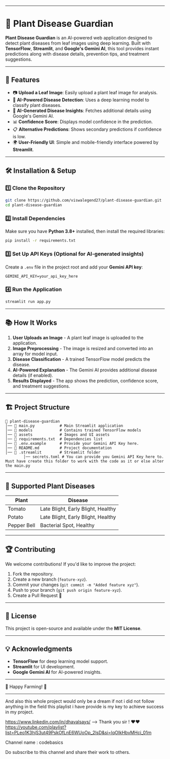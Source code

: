 
---

# 🌿 Plant Disease Guardian

**Plant Disease Guardian** is an AI-powered web application designed to detect plant diseases from leaf images using deep learning. Built with **TensorFlow**, **Streamlit**, and **Google's Gemini AI**, this tool provides instant predictions along with disease details, prevention tips, and treatment suggestions.

---

## 🚀 Features
- 📷 **Upload a Leaf Image**: Easily upload a plant leaf image for analysis.
- 🌱 **AI-Powered Disease Detection**: Uses a deep learning model to classify plant diseases.
- 🤖 **AI-Generated Disease Insights**: Fetches additional details using Google's Gemini AI.
- 📊 **Confidence Score**: Displays model confidence in the prediction.
- 📋 **Alternative Predictions**: Shows secondary predictions if confidence is low.
- 🌍 **User-Friendly UI**: Simple and mobile-friendly interface powered by **Streamlit**.

---

## 🛠️ Installation & Setup

### 1️⃣ Clone the Repository
```bash
git clone https://github.com/viswalegend27/plant-disease-guardian.git
cd plant-disease-guardian
```

### 2️⃣ Install Dependencies
Make sure you have **Python 3.8+** installed, then install the required libraries:
```bash
pip install -r requirements.txt
```

### 3️⃣ Set Up API Keys (Optional for AI-generated insights)
Create a `.env` file in the project root and add your **Gemini API key**:
```
GEMINI_API_KEY=your_api_key_here
```

### 4️⃣ Run the Application
```bash
streamlit run app.py
```

---

## 📚 How It Works
1. **User Uploads an Image** - A plant leaf image is uploaded to the application.
2. **Image Preprocessing** - The image is resized and converted into an array for model input.
3. **Disease Classification** - A trained TensorFlow model predicts the disease.
4. **AI-Powered Explanation** - The Gemini AI provides additional disease details (if enabled).
5. **Results Displayed** - The app shows the prediction, confidence score, and treatment suggestions.

---

## 🏗️ Project Structure
```
📂 plant-disease-guardian
│── 📄 main.py           # Main Streamlit application
│── 📂 models            # Contains trained TensorFlow models
│── 📂 assets            # Images and UI assets
│── 📄 requirements.txt  # Dependencies list
│── 📄 .env.example      # Provide your Gemini API Key here.
│── 📄 README.md         # Project documentation
│── 📂 .streamlit        # Streamlit folder
        │── secrets.toml # You can provide you Gemini API Key here to. Must have create this folder to work with the code as it or else alter the main.py      
```
---

## 📌 Supported Plant Diseases
| **Plant**     | **Disease**                          |
|---------------|--------------------------------------|
| Tomato       | Late Blight, Early Blight, Healthy  |
| Potato       | Late Blight, Early Blight, Healthy  |
| Pepper Bell  | Bacterial Spot, Healthy             |

---

## 🏆 Contributing
We welcome contributions! If you'd like to improve the project:

1. Fork the repository.
2. Create a new branch (`feature-xyz`).
3. Commit your changes (`git commit -m "Added feature xyz"`).
4. Push to your branch (`git push origin feature-xyz`).
5. Create a Pull Request 🎉

---

## 📜 License
This project is open-source and available under the **MIT License**.

---

## 💡 Acknowledgments
- **TensorFlow** for deep learning model support.
- **Streamlit** for UI development.
- **Google Gemini AI** for AI-powered insights.

---

💚 Happy Farming! 🌱  

---
And also this whole project would only be a dream if not i did not follow anything in the field
this playlist i have provide is my key to achieve success in my project.

https://www.linkedin.com/in/dhavalsays/ --> Thank you sir ! ❤️❤️
https://youtube.com/playlist?list=PLeo1K3hjS3ut49PskOfLnE6WUoOp_2lsD&si=lqOIkHbvMHcj_01m 

Channel name : codebasics

Do subscribe to this channel and share their work to others.